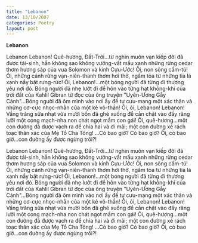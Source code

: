 ```yaml
---
title: "Lebanon"
date: 13/10/2007
categories: Poetry
layout: post
---
```


**Lebanon**

Lebanon
     Lebanon!  Quê-hương, Đất-Trời...từ nghìn muôn vạn kiếp đời đã được tái-sinh, hẳn không sao không vướng-vất mầu xanh những rừng cedar thơm hương sáp của vua Solomon và kinh Cựu-Ước!  Ôi, non sông cẩm-tú! Ôi, những cánh rừng vạn-niên-thanh thơm hơi thở, ngấm tỏa từ những tia lá xanh nẩy bật rưng-rức!  Ôi, Lebanon!...một bóng người đã từng đi thương yêu nơi đó. Bóng người đã nhẹ lướt đi để hôn vào từng hạt không-khí của trời đất của Kahlil Gibran từ đọc của ông truyện "Uyên-Ương Gẫy Cánh"...Bóng người đã ôm mình vào nơi ấy để tự cưu-mang một xác thân và những cơ-cực nhọc-nhằn của một kẻ vô-thần!  Ôi, ôi, Lebanon!
     Lebanon!  Vầng trăng sữa nhạt vừa mười bốn đã ghé xuống để cắn chặt vào đầy răng lưỡi một cọng mạch-nha non chát ngọt mầm con gái!  Ôi, quê-hương...một con đường đã được vạch ra để chia hai và đi mãi; một con đường xé rách toạc thân xác của Mẹ Tổ Cha Tông!
     ...Có bao giờ?  Có bao giờ?  Ôi, có bao giờ...con đường ấy được ngừng trôi?!

Lebanon
     Lebanon!  Quê-hương, Đất-Trời...từ nghìn muôn vạn kiếp đời đã được tái-sinh, hẳn không sao không vướng-vất mầu xanh những rừng cedar thơm hương sáp của vua Solomon và kinh Cựu-Ước!  Ôi, non sông cẩm-tú! Ôi, những cánh rừng vạn-niên-thanh thơm hơi thở, ngấm tỏa từ những tia lá xanh nẩy bật rưng-rức!  Ôi, Lebanon!...một bóng người đã từng đi thương yêu nơi đó. Bóng người đã nhẹ lướt đi để hôn vào từng hạt không-khí của trời đất của Kahlil Gibran từ đọc của ông truyện "Uyên-Ương Gẫy Cánh"...Bóng người đã ôm mình vào nơi ấy để tự cưu-mang một xác thân và những cơ-cực nhọc-nhằn của một kẻ vô-thần!  Ôi, ôi, Lebanon!
     Lebanon!  Vầng trăng sữa nhạt vừa mười bốn đã ghé xuống để cắn chặt vào đầy răng lưỡi một cọng mạch-nha non chát ngọt mầm con gái!  Ôi, quê-hương...một con đường đã được vạch ra để chia hai và đi mãi; một con đường xé rách toạc thân xác của Mẹ Tổ Cha Tông!
     ...Có bao giờ?  Có bao giờ?  Ôi, có bao giờ...con đường ấy được ngừng trôi?!
